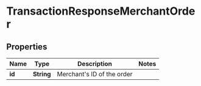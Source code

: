 
# TransactionResponseMerchantOrder

## Properties
Name | Type | Description | Notes
------------ | ------------- | ------------- | -------------
**id** | **String** | Merchant&#39;s ID of the order | 



